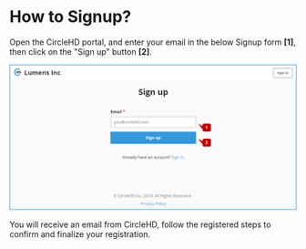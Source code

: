 # How to Signup?

Open the CircleHD portal, and enter your email in the below Signup form **\[1\]**, then click on the "Sign up" button **\[2\]**.

![](../.gitbook/assets/help_gettingstarted_signup.png)

You will receive an email from CircleHD, follow the registered steps to confirm and finalize your registration.

